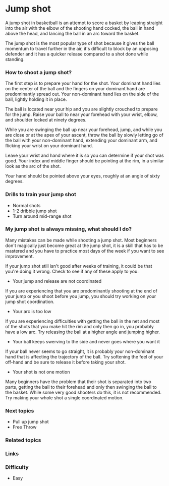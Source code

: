 
# Jump shot
A jump shot in basketball is an attempt to score a basket by leaping straight into the air with the elbow of the shooting hand cocked, the ball in hand above the head, and lancing the ball in an arc toward the basket.

The jump shot is the most popular type of shot because it gives the ball momentum to travel further in the air, it's difficult to block by an opposing defender and it has a quicker release compared to a shot done while standing.

### How to shoot a jump shot?
The first step is to prepare your hand for the shot. Your dominant hand lies on the center of the ball and the fingers on your dominant hand are predominantly spread out. Your non-dominant hand lies on the side of the ball, lightly holding it in place. 

The ball is located near your hip and you are slightly crouched to prepare for the jump. Raise your ball to near your forehead with your wrist, elbow, and shoulder locked at ninety degrees. 

While you are swinging the ball up near your forehead, jump, and while you are close or at the apex of your ascent, throw the ball by slowly letting go of the ball with your non-dominant hand, extending your dominant arm, and flicking your wrist on your dominant hand. 

Leave your wrist and hand where it is so you can determine if your shot was good. Your index and middle finger should be pointing at the rim, in a similar look as the arc of the shot. 

Your hand should be pointed above your eyes, roughly at an angle of sixty degrees.

### Drills to train your jump shot
- Normal shots
- 1-2 dribble jump shot
- Turn around mid-range shot

### My jump shot is always missing, what should I do?
Many mistakes can be made while shooting a jump shot. Most beginners don't magically just become great at the jump shot, it is a skill that has to be mastered and you have to practice most days of the week if you want to see improvement. 

If your jump shot still isn't good after weeks of training, it could be that you're doing it wrong. Check to see if any of these apply to you:

- Your jump and release are not coordinated

If you are experiencing that you are predominantly shooting at the end of your jump or you shoot before you jump, you should try working on your jump shot coordination.

- Your arc is too low

If you are experiencing difficulties with getting the ball in the net and most of the shots that you make hit the rim and only then go in, you probably have a low arc. Try releasing the ball at a higher angle and jumping higher.

- Your ball keeps swerving to the side and never goes where you want it

If your ball never seems to go straight, it is probably your non-dominant hand that is affecting the trajectory of the ball. Try softening the feel of your off-hand and be sure to release it before taking your shot.

- Your shot is not one motion

Many beginners have the problem that their shot is separated into two parts, getting the ball to their forehead and only then swinging the ball to the basket. While some very good shooters do this, it is not recommended. Try making your whole shot a single coordinated motion.

### Next topics
- Pull up jump shot
- Free Throw

### Related topics

### Links

### Difficulty
- Easy
<!--stackedit_data:
eyJoaXN0b3J5IjpbODE5NjE4MTgsMjUwODg1NzM5LDcwNzAyNz
IzMSwtNDU2NzQ5NDAzXX0=
-->